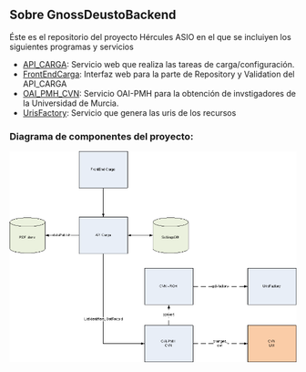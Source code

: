 ## Sobre GnossDeustoBackend
Éste es el repositorio del proyecto Hércules ASIO en el que se incluiyen los siguientes programas y servicios

 - [API_CARGA](https://github.com/HerculesCRUE/GnossDeustoBackend/tree/master/API_CARGA "API_CARGA"): Servicio web que realiza las tareas de carga/configuración.
 - [FrontEndCarga](https://github.com/HerculesCRUE/GnossDeustoBackend/tree/master/FrontEndCarga "FrontEndCarga"): Interfaz web para la parte de Repository y Validation del API_CARGA
 - [OAI_PMH_CVN](https://github.com/HerculesCRUE/GnossDeustoBackend/tree/master/OAI_PMH_CVN "OAI_PMH_CVN"): Servicio OAI-PMH para la obtención de invstigadores de la Universidad de Murcia.
 - [UrisFactory](https://github.com/HerculesCRUE/GnossDeustoBackend/tree/master/UrisFactory "UrisFactory"): Servicio que genera las uris de los recursos
 
 ### Diagrama de componentes del proyecto:
 

<img src="img/diagrama_de_componentes.png" />
